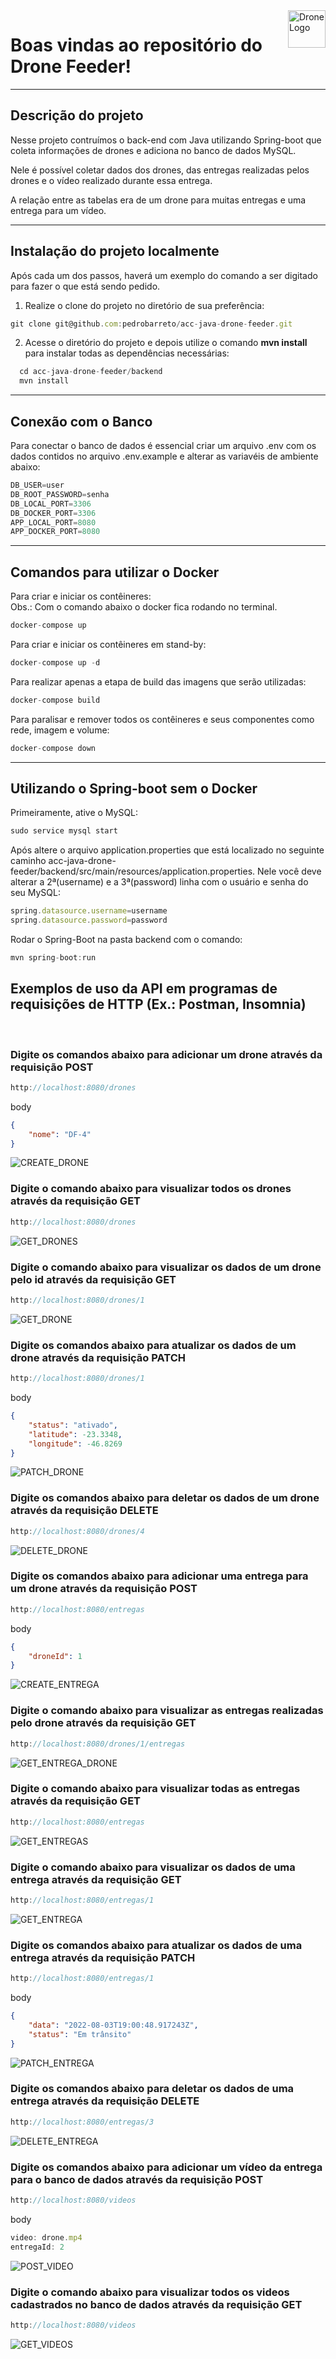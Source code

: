 
  <img src="./frontend/img/drone.png" width="60" alt="Drone Logo" align="right">


# Boas vindas ao repositório do Drone Feeder! 

---

## Descrição do projeto

Nesse projeto contruímos o back-end com Java utilizando Spring-boot que coleta informações de drones e adiciona no banco de dados MySQL.

Nele é possível coletar dados dos drones, das entregas realizadas pelos drones e o vídeo realizado durante essa entrega.

A relação entre as tabelas era de um drone para muitas entregas e uma entrega para um vídeo.

---

## Instalação do projeto localmente

Após cada um dos passos, haverá um exemplo do comando a ser digitado para fazer o que está sendo pedido.

1. Realize o clone do projeto no diretório de sua preferência:
```javascript
git clone git@github.com:pedrobarreto/acc-java-drone-feeder.git
```

2. Acesse o diretório do projeto e depois utilize o comando **mvn install** para instalar todas as dependências necessárias:
```javascript
  cd acc-java-drone-feeder/backend
  mvn install
```

---

## Conexão com o Banco

Para conectar o banco de dados é essencial criar um arquivo .env com os dados contidos no arquivo .env.example e alterar as variavéis de ambiente abaixo:

```javascript
DB_USER=user
DB_ROOT_PASSWORD=senha
DB_LOCAL_PORT=3306
DB_DOCKER_PORT=3306
APP_LOCAL_PORT=8080
APP_DOCKER_PORT=8080
```

---

## Comandos para utilizar o Docker

Para criar e iniciar os contêineres:
</br>
Obs.: Com o comando abaixo o docker fica rodando no terminal.
```javascript
docker-compose up
```

Para criar e iniciar os contêineres em stand-by:
```javascript
docker-compose up -d
```

Para realizar apenas a etapa de build das imagens que serão utilizadas:
```javascript
docker-compose build
```

Para paralisar e remover todos os contêineres e seus componentes como rede, imagem e volume:
```javascript
docker-compose down
```
---

## Utilizando o Spring-boot sem o Docker

Primeiramente, ative o MySQL:
```javascript
sudo service mysql start
```

Após altere o arquivo application.properties que está localizado no seguinte caminho acc-java-drone-feeder/backend/src/main/resources/application.properties. Nele você deve alterar a 2ª(username) e a 3ª(password) linha com o usuário e senha do seu MySQL:
```javascript
spring.datasource.username=username
spring.datasource.password=password
```

Rodar o Spring-Boot na pasta backend com o comando:
```javascript
mvn spring-boot:run
```

## Exemplos de uso da API em programas de requisições de HTTP (Ex.: Postman, Insomnia)
</br>

### Digite os comandos abaixo para adicionar um drone através da requisição POST
```javascript
http://localhost:8080/drones
```

body
```json
{
    "nome": "DF-4"
}
```
![CREATE_DRONE](/imagens/POST_drones.png)

### Digite o comando abaixo para visualizar todos os drones através da requisição GET
```javascript
http://localhost:8080/drones
```

![GET_DRONES](/imagens/GET_drones.png)

### Digite o comando abaixo para visualizar os dados de um drone pelo id através da requisição GET
```javascript
http://localhost:8080/drones/1
```

![GET_DRONE](/imagens/GET_drones-id.png)

### Digite os comandos abaixo para atualizar os dados de um drone através da requisição PATCH
```javascript
http://localhost:8080/drones/1
```

body
```json
{
    "status": "ativado",
    "latitude": -23.3348,
    "longitude": -46.8269
}
```
![PATCH_DRONE](/imagens/PATCH_drones-id.png)

### Digite os comandos abaixo para deletar os dados de um drone através da requisição DELETE
```javascript
http://localhost:8080/drones/4
```

![DELETE_DRONE](/imagens/DELETE_drone.png)

### Digite os comandos abaixo para adicionar uma entrega para um drone através da requisição POST
```javascript
http://localhost:8080/entregas
```

body
```json
{
    "droneId": 1
}
```

![CREATE_ENTREGA](/imagens/POST_entregas.png)

### Digite o comando abaixo para visualizar as entregas realizadas pelo drone através da requisição GET
```javascript
http://localhost:8080/drones/1/entregas
```

![GET_ENTREGA_DRONE](/imagens/GET_drones-id-entregas.png)

### Digite o comando abaixo para visualizar todas as entregas através da requisição GET
```javascript
http://localhost:8080/entregas
```

![GET_ENTREGAS](/imagens/GET_entregas.png)

### Digite o comando abaixo para visualizar os dados de uma entrega através da requisição GET
```javascript
http://localhost:8080/entregas/1
```

![GET_ENTREGA](/imagens/GET_entregas-id.png)

### Digite os comandos abaixo para atualizar os dados de uma entrega através da requisição PATCH
```javascript
http://localhost:8080/entregas/1
```

body
```json
{
    "data": "2022-08-03T19:00:48.917243Z",
    "status": "Em trânsito"
}
```

![PATCH_ENTREGA](/imagens/PATCH_entregas-id.png)

### Digite os comandos abaixo para deletar os dados de uma entrega através da requisição DELETE
```javascript
http://localhost:8080/entregas/3
```

![DELETE_ENTREGA](/imagens/DELETE_entregas-3.png)

### Digite os comandos abaixo para adicionar um vídeo da entrega para o banco de dados através da requisição POST
```javascript
http://localhost:8080/videos
```

body
```javascript
video: drone.mp4
entregaId: 2
```

![POST_VIDEO](/imagens/POST_videos.png)

### Digite o comando abaixo para visualizar todos os videos cadastrados no banco de dados através da requisição GET
```javascript
http://localhost:8080/videos
```

![GET_VIDEOS](/imagens/GET_videos.png)
